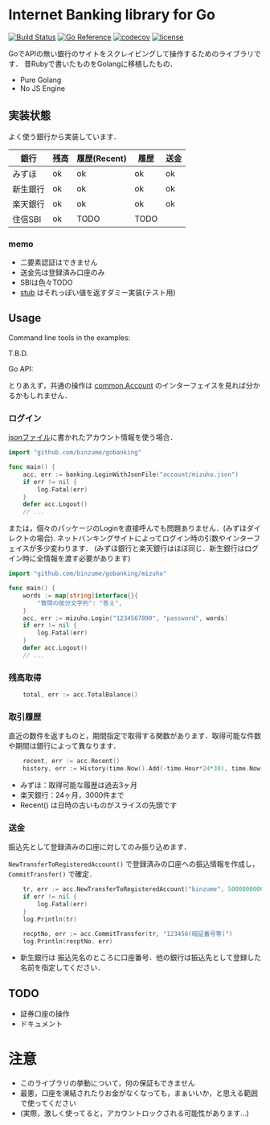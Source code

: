 # Internet Banking library for Go

[![Build Status](https://travis-ci.com/binzume/gobanking.svg?branch=master)](https://travis-ci.com/binzume/gobanking)
[![Go Reference](https://pkg.go.dev/badge/github.com/binzume/gobanking.svg)](https://pkg.go.dev/github.com/binzume/gobanking)
[![codecov](https://codecov.io/gh/binzume/gobanking/branch/master/graph/badge.svg)](https://codecov.io/gh/binzume/gobanking)
[![license](https://img.shields.io/badge/license-MIT-4183c4.svg)](https://github.com/binzume/gobanking/blob/master/LICENSE)

GoでAPIの無い銀行のサイトをスクレイピングして操作するためのライブラリです．
昔Rubyで書いたものをGolangに移植したもの．

- Pure Golang
- No JS Engine


## 実装状態

よく使う銀行から実装しています．

| 銀行     | 残高 | 履歴(Recent) | 履歴  | 送金 |
|----------|------|--------------|-------|------|
| みずほ   | ok   | ok           | ok    | ok   |
| 新生銀行 | ok   | ok           | ok    | ok   |
| 楽天銀行 | ok   | ok           | ok    | ok   |
| 住信SBI  | ok   | TODO         | TODO  |      |

### memo

- 二要素認証はできません
- 送金先は登録済み口座のみ
- SBIは色々TODO
- [stub](stub) はそれっぽい値を返すダミー実装(テスト用)

## Usage

Command line tools in the examples:

T.B.D.

Go API:

とりあえず，共通の操作は [common.Account](common/common.go) のインターフェイスを見れば分かるかもしれません．

### ログイン

[jsonファイル](examples/README.md)に書かれたアカウント情報を使う場合．

```go
import "github.com/binzume/gobanking"

func main() {
	acc, err := banking.LoginWithJsonFile("account/mizuho.json")
	if err != nil {
		log.Fatal(err)
	}
	defer acc.Logout()
	// ...
```

または，個々のパッケージのLoginを直接呼んでも問題ありません．(みずほダイレクトの場合).
ネットバンキングサイトによってログイン時の引数やインターフェイスが多少変わります．
(みずほ銀行と楽天銀行はほぼ同じ．新生銀行はログイン時に全情報を渡す必要があります)

```go
import "github.com/binzume/gobanking/mizuho"

func main() {
	words := map[string]interface{}{
		"質問の部分文字列": "答え",
	}
	acc, err := mizuho.Login("1234567890", "password", words)
	if err != nil {
		log.Fatal(err)
	}
	defer acc.Logout()
	// ...
```


### 残高取得

```go
	total, err := acc.TotalBalance()
```

### 取引履歴

直近の数件を返すものと，期間指定で取得する関数があります．取得可能な件数や期間は銀行によって異なります．

```go
	recent, err := acc.Recent()
	history, err := History(time.Now().Add(-time.Hour*24*30), time.Now())
```

- みずほ：取得可能な履歴は過去3ヶ月
- 楽天銀行：24ヶ月，3000件まで
- Recent() は日時の古いものがスライスの先頭です

### 送金

振込先として登録済みの口座に対してのみ振り込めます．

`NewTransferToRegisteredAccount()` で登録済みの口座への振込情報を作成し，`CommitTransfer()` で確定．


```go
	tr, err := acc.NewTransferToRegisteredAccount("binzume", 5000000000000000)
	if err != nil {
		log.Fatal(err)
	}
	log.Println(tr)

	recptNo, err := acc.CommitTransfer(tr, "123456(暗証番号等)")
	log.Println(recptNo, err)
```

- 新生銀行は 振込先名のところに口座番号．他の銀行は振込先として登録した名前を指定してください．

## TODO

- 証券口座の操作
- ドキュメント

# 注意

- このライブラリの挙動について，何の保証もできません
- 最悪，口座を凍結されたりお金がなくなっても，まぁいいか，と思える範囲で使ってください
- (実際，激しく使ってると，アカウントロックされる可能性があります...)
